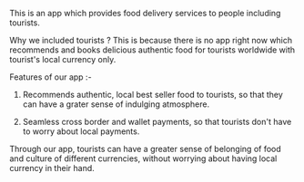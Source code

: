 This is an app which provides food delivery services to people including tourists.

Why we included tourists ?
This is because there is no app right now which recommends and books delicious authentic food  for tourists worldwide with tourist's local currency only.

Features of our app :-

1. Recommends authentic, local best seller food to tourists, so that they can have a grater sense of indulging atmosphere.

2. Seamless cross border and wallet payments, so that tourists don't have to worry about local payments.

Through our app, tourists can have a greater sense of belonging of food and culture of different currencies, without worrying about having local currency in their hand.


